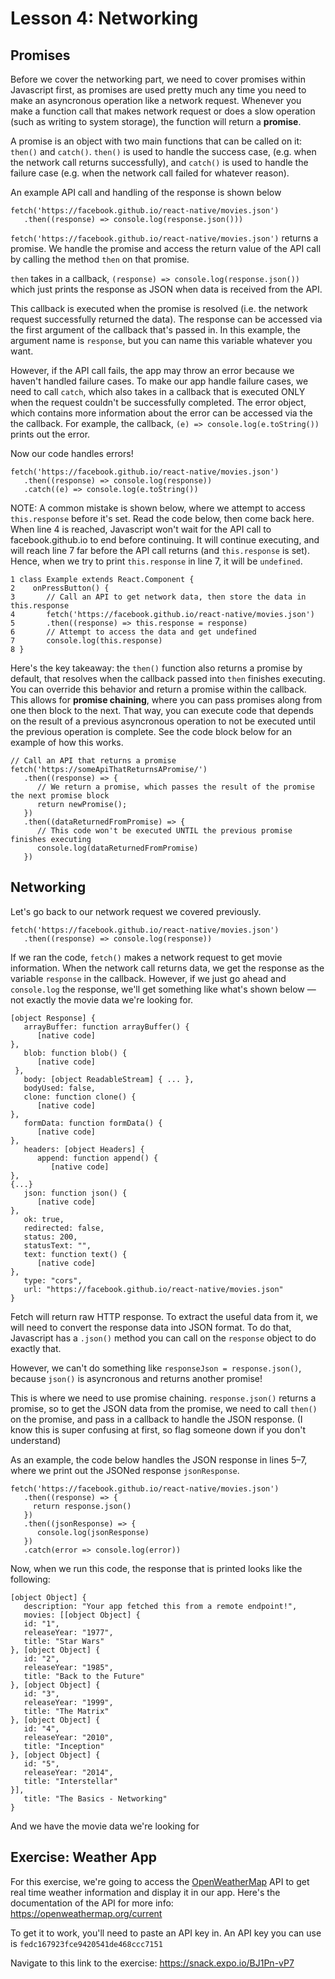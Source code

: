 # Lesson 4: Networking
## Promises

Before we cover the networking part, we need to cover promises within Javascript first, as promises are used pretty much any time you need to make an asyncronous operation like a network request. Whenever you make a function call that makes network request or does a slow operation (such as writing to system storage), the function will return a **promise**.

A promise is an object with two main functions that can be called on it: `then()` and `catch()`. `then()` is used to handle the success case, (e.g. when the network call returns successfully), and `catch()` is used to handle the failure case (e.g. when the network call failed for whatever reason).

An example API call and handling of the response is shown below

```
fetch('https://facebook.github.io/react-native/movies.json')
   .then((response) => console.log(response.json())) 
```
       
`fetch('https://facebook.github.io/react-native/movies.json')` returns a promise. We handle the promise and access the return value of the API call by calling the method `then` on that promise. 

`then` takes in a callback, `(response) => console.log(response.json())` which just prints the response as JSON when data is received from the API. 

This callback is executed when the promise is resolved (i.e. the network request successfully returned the data). The response can be accessed via the first argument of the callback that's passed in. In this example, the argument name is `response`, but you can name this variable whatever you want.

However, if the API call fails, the app may throw an error because we haven't handled failure cases. To make our app handle failure cases, we need to call `catch`, which also takes in a callback that is executed ONLY when the request couldn't be successfully completed. The error object, which contains more information about the error can be accessed via the the callback. For example, the callback, `(e) => console.log(e.toString())` prints out the error.

Now our code handles errors!
```
fetch('https://facebook.github.io/react-native/movies.json')    
   .then((response) => console.log(response)) 
   .catch((e) => console.log(e.toString())
```
NOTE: A common mistake is shown below, where we attempt to access `this.response` before it's set. Read the code below, then come back here. When line 4 is reached, Javascript won't wait for the API call to facebook.github.io to end before continuing. It will continue executing, and will reach line 7 far before the API call returns (and `this.response` is set). Hence, when we try to print `this.response` in line 7, it will be `undefined`.
```
1 class Example extends React.Component {
2    onPressButton() {
3       // Call an API to get network data, then store the data in this.response
4       fetch('https://facebook.github.io/react-native/movies.json')
5       .then((response) => this.response = response)
6       // Attempt to access the data and get undefined
7       console.log(this.response)
8 }
```
Here's the key takeaway: the `then()` function also returns a promise by default, that resolves when the callback passed into `then` finishes executing. You can override this behavior and return a promise within the callback. This allows for **promise chaining**, where you can pass promises along from one then block to the next. That way, you can execute code that depends on the result of a previous asyncronous operation to not be executed until the previous operation is complete. See the code block below for an example of how this works.

```
// Call an API that returns a promise
fetch('https://someApiThatReturnsAPromise/')   
   .then((response) => {
      // We return a promise, which passes the result of the promise the next promise block
      return newPromise();
   })
   .then((dataReturnedFromPromise) => {
      // This code won't be executed UNTIL the previous promise finishes executing
      console.log(dataReturnedFromPromise)
   })
```

## Networking
Let's go back to our network request we covered previously. 
```
fetch('https://facebook.github.io/react-native/movies.json')   
   .then((response) => console.log(response)) 
```
If we ran the code, `fetch()` makes a network request to get movie information. When the network call returns data, we get the response as the variable `response` in the callback. However, if we just go ahead and `console.log` the response, we'll get something like what's shown below — not exactly the movie data we're looking for. 
```
[object Response] {
   arrayBuffer: function arrayBuffer() {
      [native code]
},
   blob: function blob() {
      [native code]
 },
   body: [object ReadableStream] { ... },
   bodyUsed: false,
   clone: function clone() {
      [native code]
},
   formData: function formData() {
      [native code]
},
   headers: [object Headers] {
      append: function append() {
         [native code]
},
{...}
   json: function json() {
      [native code]
},
   ok: true,
   redirected: false,
   status: 200,
   statusText: "",
   text: function text() {
      [native code]
},
   type: "cors",
   url: "https://facebook.github.io/react-native/movies.json"
}
```
Fetch will return raw HTTP response. To extract the useful data from it, we will need to convert the response data into JSON format. To do that, Javascript has a `.json()` method you can call on the `response` object to do exactly that. 

However, we can't do something like `responseJson = response.json()`, because `json()` is asyncronous and returns another promise!

This is where we need to use promise chaining. `response.json()` returns a promise, so to get the JSON data from the promise, we need to call `then()` on the promise, and pass in a callback to handle the JSON response. (I know this is super confusing at first, so flag someone down if you don't understand)

As an example, the code below handles the JSON response in lines 5–7, where we print out the JSONed response `jsonResponse`.
```
fetch('https://facebook.github.io/react-native/movies.json')   
   .then((response) => {
     return response.json()
   })
   .then((jsonResponse) => {
      console.log(jsonResponse)
   })
   .catch(error => console.log(error))
```
Now, when we run this code, the response that is printed looks like the following:
```
[object Object] {
   description: "Your app fetched this from a remote endpoint!",
   movies: [[object Object] {
   id: "1",
   releaseYear: "1977",
   title: "Star Wars"
}, [object Object] {
   id: "2",
   releaseYear: "1985",
   title: "Back to the Future"
}, [object Object] {
   id: "3",
   releaseYear: "1999",
   title: "The Matrix"
}, [object Object] {
   id: "4",
   releaseYear: "2010",
   title: "Inception"
}, [object Object] {
   id: "5",
   releaseYear: "2014",
   title: "Interstellar"
}],
   title: "The Basics - Networking"
}
```
And we have the movie data we're looking for

## Exercise: Weather App
For this exercise, we're going to access the [OpenWeatherMap](https://openweathermap.org) API to get real time weather information and display it in our app. Here's the documentation of the API for more info: https://openweathermap.org/current

To get it to work, you'll need to paste an API key in. An API key you can use is `fedc167923fce9420541de468ccc7151`

Navigate to this link to the exercise: https://snack.expo.io/BJ1Pn-vP7
